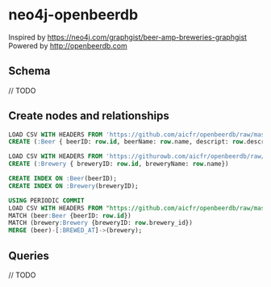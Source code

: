 # neo4j-openbeerdb

Inspired by https://neo4j.com/graphgist/beer-amp-breweries-graphgist
Powered by http://openbeerdb.com

## Schema

// TODO

## Create nodes and relationships

```sql
LOAD CSV WITH HEADERS FROM 'https://github.com/aicfr/openbeerdb/raw/master/beers.csv' AS row
CREATE (:Beer { beerID: row.id, beerName: row.name, descript: row.descript, abv: toFloat(row.abv), breweryID: row.brewery_id, catID: row.cat_id, styleID: row.style_id})

LOAD CSV WITH HEADERS FROM 'https://githurowb.com/aicfr/openbeerdb/raw/master/breweries.csv' AS row
CREATE (:Brewery { breweryID: row.id, breweryName: row.name})

CREATE INDEX ON :Beer(beerID);
CREATE INDEX ON :Brewery(breweryID);

USING PERIODIC COMMIT
LOAD CSV WITH HEADERS FROM "https://github.com/aicfr/openbeerdb/raw/master/beers.csv" AS row
MATCH (beer:Beer {beerID: row.id})
MATCH (brewery:Brewery {breweryID: row.brewery_id})
MERGE (beer)-[:BREWED_AT]->(brewery);
```

## Queries

// TODO
